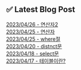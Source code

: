 
## ✅ Latest Blog Post

[2023/04/26 - 연산자2](https://22gamin.tistory.com/12) <br/>
[2023/04/25 - 연산자](https://22gamin.tistory.com/11) <br/>
[2023/04/25 - where절](https://22gamin.tistory.com/10) <br/>
[2023/04/20 - distnct문](https://22gamin.tistory.com/8) <br/>
[2023/04/18 - select문](https://22gamin.tistory.com/7) <br/>
[2023/04/17 - 테이블이란?](https://22gamin.tistory.com/6) <br/>
